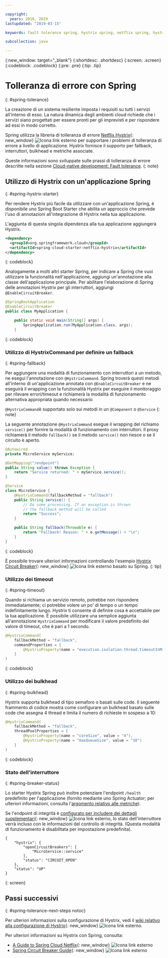 ```yaml
---

copyright:
  years: 2018, 2019
lastupdated: "2019-03-15"

keywords: fault tolerance spring, hystrix spring, netflix spring, hystrixcommand spring, bulkhead spring, circuit breaker spring

subcollection: java

---
```


{:new_window: target="_blank"}
{:shortdesc: .shortdesc}
{:screen: .screen}
{:codeblock: .codeblock}
{:pre: .pre}
{:tip: .tip}

# Tolleranza di errore con Spring
{: #spring-tolerance}

La creazione di un sistema resiliente imposta i requisiti su tutti i servizi all'interno di esso. La natura dinamica degli ambienti cloud richiede che i servizi siano progettati per essere pronti per gli imprevisti e per rispondere ad essi in modo corretto.

Spring utilizza la libreria di tolleranza di errore [Netflix Hystrix](https://github.com/Netflix/Hystrix/wiki){: new_window} ![Icona link esterno](../icons/launch-glyph.svg "Icona link esterno") per supportare i problemi di tolleranza di errore a livello di applicazione. Hystrix fornisce il supporto per fallback, interruttori, bulkhead e metriche associate. 

Queste informazioni sono sviluppate sulle prassi di tolleranza di errore descritte nella sezione [Cloud-native development: Fault tolerance](/docs/java?topic=cloud-native-fault-tolerance#fault-tolerance).
{: note}

## Utilizzo di Hystrix con un'applicazione Spring
{: #spring-hystrix-starter}

Per rendere Hystrix più facile da utilizzare con un'applicazione Spring, è disponibile uno Spring Boot Starter che abilita un approccio che prevede l'uso di annotazioni all'integrazione di Hystrix nella tua applicazione.

L'aggiunta di questa singola dipendenza alla tua applicazione aggiungerà Hystrix. 

```xml
<dependency>
  <groupId>org.springframework.cloud</groupId>
  <artifactId>spring-cloud-starter-netflix-hystrix</artifactId>
</dependency>
```
{: codeblock}

Analogamente a molti altri starter Spring, per indicare a Spring che vuoi utilizzare la funzionalità nell'applicazione, aggiungi un'annotazione alla classe dell'applicazione principale. Per abilitare l'elaborazione di Spring delle annotazioni Hystrix per gli interruttori, aggiungi `@EnableCircuitBreaker`.

```java
@SpringBootApplication
@EnableCircuitBreaker
public class MyApplication {

	public static void main(String[] args) {
		SpringApplication.run(MyApplication.class, args);
	}
```
{: codeblock}

### Utilizzo di HystrixCommand per definire un fallback
{: #spring-fallback}

Per aggiungere una modalità di funzionamento con interruttori a un metodo, ne esegui l'annotazione con `@HystrixCommand`. Spring troverà questi metodi all'interno di un'applicazione annotata con `@EnableCircuitBreaker` e ne eseguirà il wrapping con la funzionalità Hystrix per eseguire il monitoraggio per rilevare errori/timeout e richiamerà la modalità di funzionamento alternativa appropriata quando necessario 

`@HystrixCommand`è supportato solo sui metodi in un `@Component` o `@Service` {: note}

La seguente annotazione `@HystrixCommand` esegue il wrapping del richiamo `service()` per fornire la modalità di funzionamento con interruttori. Il proxy richiamerà il metodo `fallback()` se il metodo `service()` non riesce o se il circuito è aperto.

```java
@Autowired
private MicroService myService;

@GetMapping("/endpoint")
public String value() throws Exception {
    return "Service returned: " + myService.service();
}

@Service
class MicroService {
    @HystrixCommand(fallbackMethod = "fallback")
    public String service() {
        // Do some processing. If an exception is thrown
        // the fallback method will be called
        return "Success";
    }

    public String fallback(Throwable e) {
        return "Fallback! Reason: " + e.getMessage() + "\n";
    }
}
```
{: codeblock}

È possibile trovare ulteriori informazioni controllando l'esempio [Hystrix Circuit Breaker](https://spring.io/guides/gs/circuit-breaker/){: new_window} ![Icona link esterno](../icons/launch-glyph.svg "Icona link esterno") basato su Spring.
{: tip}

### Utilizzo dei timeout
{: #spring-timeout}

Quando si richiama un servizio remoto, potrebbe non rispondere immediatamente; ci potrebbe volere un po' di tempo o un tempo indefinitamente lungo. Hystrix ti consente di definire cosa è accettabile per la tua applicazione. È possibile utilizzare una semplice aggiunta all'annotazione `HystrixCommand` per modificare il valore predefinito del valore di timeout, che è pari a 1 secondo.

```java
@HystrixCommand(
    fallbackMethod = "fallback",
    commandProperties = {
        @HystrixProperty(name = "execution.isolation.thread.timeoutInMilliseconds", value = "30000"),
    }
)
```
{: codeblock}

### Utilizzo dei bulkhead
{: #spring-bulkhead}

Hystrix supporta bulkhead di tipo semaforo o basati sulle code. Il seguente frammento di codice mostra come configurare un bulkhead basato sulle code che assegna 4 thread e limita il numero di richieste in sospeso a 10:

```java
@HystrixCommand(
    fallbackMethod = "fallback",
    threadPoolProperties = {
        @HystrixProperty(name = "coreSize", value = "4"),
        @HystrixProperty(name = "maxQueueSize", value = "10")
    }
)
```
{: codeblock}

### Stato dell'interruttore
{: #spring-breaker-status}

Lo starter Hystrix Spring può inoltre potenziare l'endpoint `/health` predefinito per l'applicazione (fornito mediante uno Spring Actuator; per ulteriori informazioni, consulta l'[argomento relativo alle metriche](/docs/java?topic=java-spring-metrics#spring-metrics)).

Se l'endpoint di integrità è [configurato per includere dei dettagli supplementari](https://docs.spring.io/spring-boot/docs/current/reference/html/production-ready-endpoints.html#production-ready-health){: new_window} ![Icona link esterno](../icons/launch-glyph.svg "Icona link esterno"), lo stato dell'interruttore verrà incluso con le informazioni del controllo di integrità. (Questa modalità di funzionamento è disabilitata per impostazione predefinita).

```
{
    "hystrix": {
        "openCircuitBreakers": [
            "MicroService::service"
        ],
        "status": "CIRCUIT_OPEN"
    },
    "status": "UP"
}
```
{: screen}

## Passi successivi
{: #spring-tolerance-next-steps notoc}

Per ulteriori informazioni sulla configurazione di Hystrix, vedi il [wiki relativo alla configurazione di Hystrix](https://github.com/Netflix/Hystrix/wiki/Configuration){: new_window} ![Icona link esterno](../icons/launch-glyph.svg "Icona link esterno").

Per ulteriori informazioni su Hystrix con Spring, consulta:

* [A Guide to Spring Cloud Netflix](https://www.baeldung.com/spring-cloud-netflix-hystrix){: new_window} ![Icona link esterno](../icons/launch-glyph.svg "Icona link esterno")
* [Spring Circuit Breaker Guide](https://spring.io/guides/gs/circuit-breaker/){: new_window} ![Icona link esterno](../icons/launch-glyph.svg "Icona link esterno")
